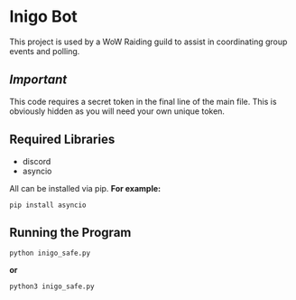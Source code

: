 # Inigo Bot

This project is used by a WoW Raiding guild to assist in coordinating group events and polling.

## **_Important_**

This code requires a secret token in the final line of the main file. This is obviously hidden as you will need your own unique token.

## Required Libraries

* discord
* asyncio

All can be installed via pip.
**For example:**
```objc
pip install asyncio
```
## Running the Program

```objc
python inigo_safe.py
```

**or**

```objc
python3 inigo_safe.py
```
